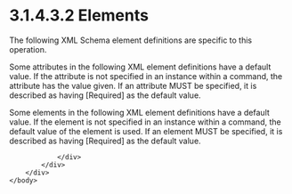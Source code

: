<html dir="LTR" xmlns:mshelp="http://msdn.microsoft.com/mshelp" xmlns:ddue="http://ddue.schemas.microsoft.com/authoring/2003/5" xmlns:xlink="http://www.w3.org/1999/xlink" xmlns:tool="http://www.microsoft.com/tooltip">
    <head>
        <meta http-equiv="Content-Type" content="text/html; CHARSET=utf-8"></meta>
        <meta name="save" content="history"></meta>
        <title>3.1.4.3.2 Elements</title>
        <xml>
            <mshelp:toctitle title="3.1.4.3.2 Elements"></mshelp:toctitle>
            <mshelp:rltitle title="[MS-SSAS]: Elements"></mshelp:rltitle>
            <mshelp:keyword index="A" term="353e5085-4121-4b0c-9206-1585c4934c15"></mshelp:keyword>
            <mshelp:attr name="DCSext.ContentType" value="open specification"></mshelp:attr>
            <mshelp:attr name="AssetID" value="353e5085-4121-4b0c-9206-1585c4934c15"></mshelp:attr>
            <mshelp:attr name="TopicType" value="kbRef"></mshelp:attr>
            <mshelp:attr name="DCSext.Title" value="[MS-SSAS]: Elements" />
        </xml>
    </head>
    <body>
        <div id="header">
            <h1 class="heading">3.1.4.3.2 Elements</h1>
        </div>
        <div id="mainSection">
            <div id="mainBody">
                <div id="allHistory" class="saveHistory"></div>
                <div id="sectionSection0" class="section" name="collapseableSection">
                    

<p>The following XML Schema element definitions are specific to
this operation. </p>

<p>Some attributes in the following XML element definitions
have a default value. If the attribute is not specified in an instance within a
command, the attribute has the value given. If an attribute MUST be specified,
it is described as having [Required] as the default value.</p>

<p>Some elements in the following XML element definitions have
a default value. If the element is not specified in an instance within a
command, the default value of the element is used. If an element MUST be
specified, it is described as having [Required] as the default value.</p>


                </div>
            </div>
        </div>
    </body>
</html>